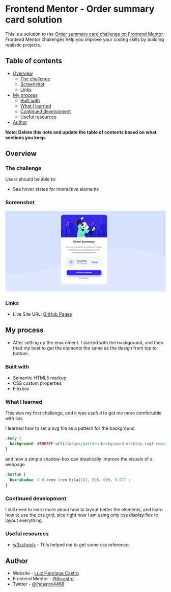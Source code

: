 # Frontend Mentor - Order summary card solution

This is a solution to the [Order summary card challenge on Frontend Mentor](https://www.frontendmentor.io/challenges/order-summary-component-QlPmajDUj). Frontend Mentor challenges help you improve your coding skills by building realistic projects. 

## Table of contents

- [Overview](#overview)
  - [The challenge](#the-challenge)
  - [Screenshot](#screenshot)
  - [Links](#links)
- [My process](#my-process)
  - [Built with](#built-with)
  - [What I learned](#what-i-learned)
  - [Continued development](#continued-development)
  - [Useful resources](#useful-resources)
- [Author](#author)


**Note: Delete this note and update the table of contents based on what sections you keep.**

## Overview

### The challenge

Users should be able to:

- See hover states for interactive elements

### Screenshot

![](./images/screenshot1.PNG)


### Links

- Live Site URL: [GitHub Pages](https://lhcastro.github.io/ordersumarycomponent/)

## My process
- After setting up the enviroment. I started with the background, and then tried my best to get the elements the same as the design from top to bottom. 

### Built with

- Semantic HTML5 markup
- CSS custom properties
- Flexbox


### What I learned

This was my first challange, and it was usefull to get me more comfortable with css

I learned how to set a svg file as a pattern for the background

```css
.body {
  background: #E0E8FF url(/images/pattern-background-desktop.svg) repeat-x right top;
}
``` 
and how a simple shadow-box can drastically improve the visuals of a webpage


```css
.button {
  box-shadow: 0 0.4rem 1rem hsla(241, 85%, 68%, 0.87) ;
}
```



### Continued development

I still need to learn more about how to layout better the elements, and learn how to use the css grid, sice right now I am using only css display:flex to layout everything. 

### Useful resources

- [w3schools](https://www.w3schools.com/cssref/default.asp) - This helped me to get some css reference. 



## Author

- Website - [Luiz Henrique Castro](https://www.lhcastro.com)
- Frontend Mentor - [@lhcastro](https://www.frontendmentor.io/profile/lhcastro)
- Twitter - [@lhcastro4468](https://www.twitter.com/lhcastro4468)



